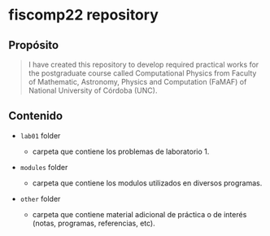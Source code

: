 # fiscomp22 repository

## Propósito
> I have created this repository to develop required practical works for the postgraduate course called Computational Physics from Faculty of Mathematic, Astronomy, Physics and Computation (FaMAF) of National University of Córdoba (UNC).

## Contenido
+ `lab01` folder
  + carpeta que contiene los problemas de laboratorio 1.

+ `modules` folder
  + carpeta que contiene los modulos utilizados en diversos programas.

+ `other` folder
  + carpeta que contiene material adicional de práctica o de interés (notas, programas, referencias, etc).
